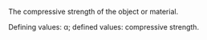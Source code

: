 The compressive strength of the object or material.


<!-- comment -->


Defining values: α; defined values: compressive strength.


